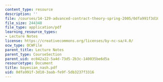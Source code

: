 ```yaml
---
content_type: resource
description: ''
file: /courses/14-129-advanced-contract-theory-spring-2005/0dfa991f3d103aabfe9f5db3237f3316_bayesian_nash.pdf
file_size: 244348
file_type: application/pdf
learning_resource_types:
- Lecture Notes
license: https://creativecommons.org/licenses/by-nc-sa/4.0/
ocw_type: OCWFile
parent_title: Lecture Notes
parent_type: CourseSection
parent_uid: ec042a22-5a4d-73d5-2b3c-140035be6d5a
resourcetype: Document
title: bayesian_nash.pdf
uid: 0dfa991f-3d10-3aab-fe9f-5db3237f3316
---
```

